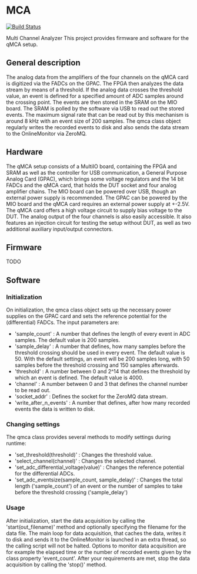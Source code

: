 # MCA

[![Build Status](https://travis-ci.org/SiLab-Bonn/MCA.svg?branch=master)](https://travis-ci.org/SiLab-Bonn/MCA)

Multi Channel Analyzer
This project provides firmware and software for the qMCA setup.


## General description
The analog data from the amplifiers of the four channels on the qMCA card is digitized via the FADCs on the GPAC. The FPGA then analyzes the data stream by means of a threshold. If the analog data crosses the threshold value, an event is defined for a specified amount of ADC samples around the crossing point. The events are then stored in the SRAM on the MIO board.
The SRAM is polled by the software via USB to read out the stored events. The maximum signal rate that can be read out by this mechanism is around 8 kHz with an event size of 200 samples.
The qmca class object regularly writes the recorded events to disk and also sends the data stream to the OnlineMonitor via ZeroMQ.

## Hardware
The qMCA setup consists of a MultiIO board, containing the FPGA and SRAM as well as the controller for USB communication, a General Purpose Analog Card (GPAC), which brings some voltage regulators and the 14 bit FADCs and the qMCA card, that holds the DUT socket and four analog amplifier chains. The MIO board can be powered over USB, though an external power supply is recommended. The GPAC can be powered by the MIO board and the qMCA card requires an external power supply at +-2.5V.
The qMCA card offers a high voltage circuit to supply bias voltage to the DUT. The analog output of the four channels is also easily accessible. It also features an injection circuit for testing the setup without DUT, as well as two additional auxiliary input/output connectors.   

## Firmware
TODO


## Software
### Initialization
On initialization, the qmca class object sets up the necessary power supplies on the GPAC card and sets the reference potential for the (differential) FADCs.
The input parameters are:
- 'sample_count' : A number that defines the length of every event in ADC samples. The default value is 200 samples.
- 'sample_delay' : A number that defines, how many samples before the threshold crossing should be used in every event. The default value is 50. With the default settings, an event will be 200 samples long, with 50 samples before the threshold crossing and 150 samples afterwards.
- 'threshold' : A number between 0 and 2^14 that defines the threshold by which an event is defined. The default value is 4000.
- 'channel' : A number between 0 and 3 that defines the channel number to be read out.
- 'socket_addr' : Defines the socket for the ZeroMQ data stream.
- 'write_after_n_events' : A number that defines, after how many recorded events the data is written to disk.

### Changing settings
The qmca class provides several methods to modify settings during runtime:
- 'set_threshold(threshold)' : Changes the threshold value.
- 'select_channel(channel)' : Changes the selected channel.
- 'set_adc_differential_voltage(value)' : Changes the reference potential for the differential ADCs.
- 'set_adc_eventsize(sample_count, sample_delay)' : Changes the total length ('sample_count') of an event or the number of samples to take before the threshold crossing ('sample_delay')

### Usage
After initialization, start the data acquisition by calling the 'start(out_filename)' method and optionally specifying the filename for the data file. The main loop for data acquisition, that caches the data, writes it to disk and sends it to the OnlineMonitor is launched in an extra thread, so the calling script will not be halted.
Options to monitor data acquisition are for example the elapsed time or the number of recorded events given by the class property 'event_count'.
After your requirements are met, stop the data acquisition by calling the 'stop()' method.
